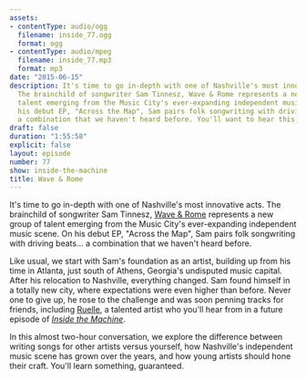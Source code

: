 ```yaml
---
assets:
- contentType: audio/ogg
  filename: inside_77.ogg
  format: ogg
- contentType: audio/mpeg
  filename: inside_77.mp3
  format: mp3
date: "2015-06-15"
description: It's time to go in-depth with one of Nashville's most innovative acts.
  The brainchild of songwriter Sam Tinnesz, Wave & Rome represents a new group of
  talent emerging from the Music City's ever-expanding independent music scene. On
  his debut EP, "Across the Map", Sam pairs folk songwriting with driving beats...
  a combination that we haven't heard before. You'll want to hear this, guaranteed.
draft: false
duration: "1:55:58"
explicit: false
layout: episode
number: 77
show: inside-the-machine
title: Wave & Rome
---
```

It's time to go in-depth with one of Nashville's most innovative acts. The brainchild of songwriter Sam Tinnesz, [Wave & Rome](http://waveandrome.com) represents a new group of talent emerging from the Music City's ever-expanding independent music scene. On his debut EP, "Across the Map", Sam pairs folk songwriting with driving beats... a combination that we haven't heard before.

Like usual, we start with Sam's foundation as an artist, building up from his time in Atlanta, just south of Athens, Georgia's undisputed music capital. After his relocation to Nashville, everything changed. Sam found himself in a totally new city, where expectations were even higher than before. Never one to give up, he rose to the challenge and was soon penning tracks for friends, including [Ruelle](https://twitter.com/ruellemusic), a talented artist who you'll hear from in a future episode of [*Inside the Machine*](/programs/inside/).

In this almost two-hour conversation, we explore the difference between writing songs for other artists versus yourself, how Nashville's independent music scene has grown over the years, and how young artists should hone their craft. You'll learn something, guaranteed. 